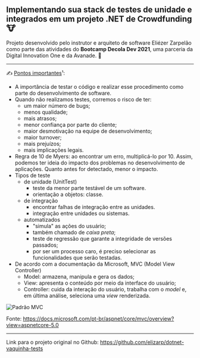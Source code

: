 ## Implementando sua stack de testes de unidade e integrados em um projeto .NET de Crowdfunding :cow:

Projeto desenvolvido pelo instrutor e arquiteto de software Eliézer Zarpelão como parte das atividades do **Bootcamp Decola Dev 2021**, uma parceria da Digital Innovation One e da Avanade. :orange:

-----

:writing_hand: <u>Pontos importantes</u>¹:

- A importância de testar o código e realizar esse procedimento como parte do desenvolvimento de software.
- Quando não realizamos testes, corremos o risco de ter:
  - um maior número de bugs;
  - menos qualidade;
  - mais atrasos;
  - menor confiança por parte do cliente;
  - maior desmotivação na equipe de desenvolvimento;
  - maior turnover;
  - mais prejuízos;
  - mais implicações legais. 
- Regra de 10 de Myers: ao encontrar um erro, multiplicá-lo por 10. Assim, podemos ter ideia do impacto dos problemas no desenvolvimento de aplicações. Quanto antes for detectado, menor o impacto.
- Tipos de teste
  - de unidade (UnitTest)
    - teste da menor parte testável de um software.
    - orientação a objetos: classe.
  - de integração
    - encontrar falhas de integração entre as unidades.
    - integração entre unidades ou sistemas.
  - automatizados
    - "simula" as ações do usuário;
    - também chamado de _caixa preta_;
    - teste de regressão que garante a integridade de versões passados;
    - por ser um processo caro, é preciso selecionar as funcionalidades que serão testadas.
- De acordo com a documentação da Microsoft, MVC (Model View Controller)
  - Model: armazena, manipula e gera os dados;
  - View: apresenta o conteúdo por meio da interface do usuário;
  - Controller: cuida da interação do usuário, trabalha com o _model_ e, em última análise, seleciona uma _view_ renderizada.

![Padrão MVC](https://docs.microsoft.com/pt-br/aspnet/core/mvc/overview/_static/mvc.png?view=aspnetcore-5.0)



Fonte: https://docs.microsoft.com/pt-br/aspnet/core/mvc/overview?view=aspnetcore-5.0

----

Link para o projeto original no Github: https://github.com/elizarp/dotnet-vaquinha-tests

[^1]: Breve fichamento do que foi apresentado durante a aula.